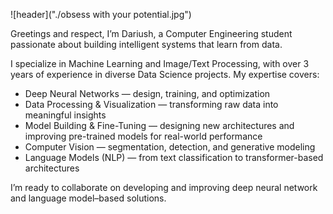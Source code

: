 ![header]("./obsess with your potential.jpg")

Greetings and respect,
I’m Dariush, a Computer Engineering student passionate about building intelligent systems that learn from data.

I specialize in Machine Learning and Image/Text Processing, with over 3 years of experience in diverse Data Science projects.
My expertise covers:

- Deep Neural Networks — design, training, and optimization
- Data Processing & Visualization — transforming raw data into meaningful insights
- Model Building & Fine-Tuning — designing new architectures and improving pre-trained models for real-world performance
- Computer Vision — segmentation, detection, and generative modeling
- Language Models (NLP) — from text classification to transformer-based architectures

I’m ready to collaborate on developing and improving deep neural network and language model–based solutions.

